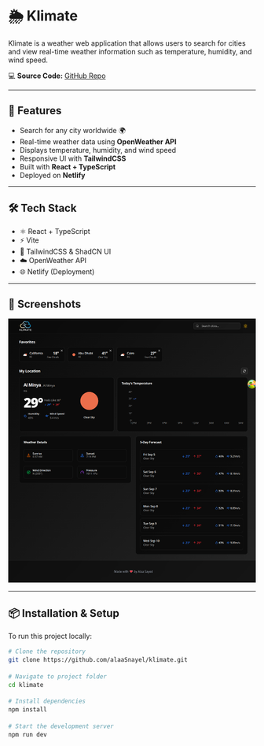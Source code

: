 # 🌦️ Klimate

Klimate is a weather web application that allows users to search for cities and view real-time weather information such as temperature, humidity, and wind speed.

💻 **Source Code:** [GitHub Repo](https://github.com/alaaSnayel/klimate)

---

## 🚀 Features
- Search for any city worldwide 🌍
- Real-time weather data using **OpenWeather API**
- Displays temperature, humidity, and wind speed
- Responsive UI with **TailwindCSS**
- Built with **React + TypeScript**
- Deployed on **Netlify**

---

## 🛠️ Tech Stack
- ⚛️ React + TypeScript  
- ⚡ Vite  
- 🎨 TailwindCSS & ShadCN UI  
- ☁️ OpenWeather API  
- 🌐 Netlify (Deployment)

---

## 📸 Screenshots
![Alt Text](https://github.com/alaaSnayel/klimate/blob/1277d28a5543dda5565cd3ff6b790fb8e5dfc4e5/localhost_5173_.png)


---

## 📦 Installation & Setup
To run this project locally:

```bash
# Clone the repository
git clone https://github.com/alaaSnayel/klimate.git

# Navigate to project folder
cd klimate

# Install dependencies
npm install

# Start the development server
npm run dev
